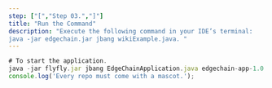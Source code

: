 ```yaml
---
step: ["[","Step 03.","]"]
title: "Run the Command"
description: "Execute the following command in your IDE’s terminal:
java -jar edgechain.jar jbang wikiExample.java. "
---
```


```jsx title="/step1.js"
# To start the application.
java -jar flyfly.jar jbang EdgeChainApplication.java edgechain-app-1.0.0.jar
console.log('Every repo must come with a mascot.');
```
